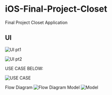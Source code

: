 # iOS-Final-Project-Closet
Final Project Closet Application
## UI

![UI pt1](https://i.imgur.com/7BjKLna.jpg "UI pt1")

![UI pt2](https://i.imgur.com/z7Q3Nco.jpg "UI pt2")

USE CASE BELOW:

![USE CASE](https://i.imgur.com/VFhIBXR.png "USE CASE")

Flow Diagram 
![Flow Diagram](https://i.imgur.com/EbLgiO8.png "Flow Diagram")
Model
![Model](https://i.imgur.com/pz5n9By.png "Model")
